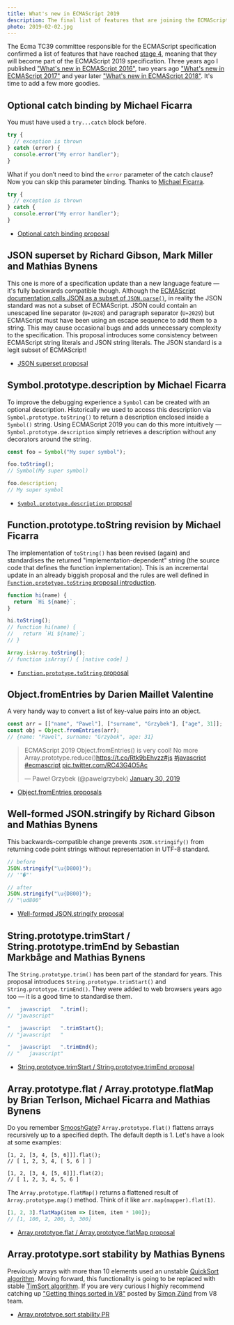 ```yaml
---
title: What's new in ECMAScript 2019
description: The final list of features that are joining the ECMAScript specification this year is ready. Here's a quick summary and look at some practical examples.
photo: 2019-02-02.jpg
---
```


The Ecma TC39 committee responsible for the ECMAScript specification confirmed a list of features that have reached [stage 4](https://tc39.github.io/process-document/), meaning that they will become part of the ECMAScript 2019 specification. Three years ago I published ["What's new in ECMAScript 2016"](https://pawelgrzybek.com/whats-new-in-ecmascript-2016-es7/), two years ago ["What's new in ECMAScript 2017"](https://pawelgrzybek.com/whats-new-in-ecmascript-2017/) and year later ["What's new in ECMAScript 2018"](https://pawelgrzybek.com/whats-new-in-ecmascript-2018/). It's time to add a few more goodies.

## Optional catch binding by Michael Ficarra

You must have used a `try...catch` block before.

```js
try {
  // exception is thrown
} catch (error) {
  console.error("My error handler");
}
```

What if you don’t need to bind the `error` parameter of the catch clause? Now you can skip this parameter binding. Thanks to [Michael Ficarra](https://twitter.com/smooshMap).

```js
try {
  // exception is thrown
} catch {
  console.error("My error handler");
}
```

- [Optional catch binding proposal](https://github.com/tc39/proposal-optional-catch-binding)

## JSON superset by Richard Gibson, Mark Miller and Mathias Bynens

This one is more of a specification update than a new language feature — it's fully backwards compatible though. Although the [ECMAScript documentation calls JSON as a subset of `JSON.parse()`](https://tc39.github.io/ecma262/#sec-json.parse), in reality the JSON standard was not a subset of ECMAScript. JSON could contain an unescaped line separator (`U+2028`) and paragraph separator (`U+2029`) but ECMAScript must have been using an escape sequence to add them to a string. This may cause occasional bugs and adds unnecessary complexity to the specification. This proposal introduces some consistency between ECMAScript string literals and JSON string literals. The JSON standard is a legit subset of ECMAScript!

- [JSON superset proposal](https://github.com/tc39/proposal-json-superset)

## Symbol.prototype.description by Michael Ficarra

To improve the debugging experience a `Symbol` can be created with an optional description. Historically we used to access this description via `Symbol.prototype.toString()` to return a description enclosed inside a `Symbol()` string. Using ECMAScript 2019 you can do this more intuitively — `Symbol.prototype.description` simply retrieves a description without any decorators around the string.

```js
const foo = Symbol("My super symbol");

foo.toString();
// Symbol(My super symbol)

foo.description;
// My super symbol
```

- [`Symbol.prototype.description` proposal](https://github.com/tc39/proposal-Symbol-description)

## Function.prototype.toString revision by Michael Ficarra

The implementation of `toString()` has been revised (again) and standardises the returned "implementation-dependent" string (the source code that defines the function implementation). This is an incremental update in an already biggish proposal and the rules are well defined in [`Function.prototype.toString` proposal introduction](http://tc39.github.io/Function-prototype-toString-revision/).

```js
function hi(name) {
  return `Hi ${name}`;
}

hi.toString();
// function hi(name) {
//   return `Hi ${name}`;
// }
```

```js
Array.isArray.toString();
// function isArray() { [native code] }
```

- [`Function.prototype.toString` proposal](http://tc39.github.io/Function-prototype-toString-revision/)

## Object.fromEntries by Darien Maillet Valentine

A very handy way to convert a list of key-value pairs into an object.

```js
const arr = [["name", "Pawel"], ["surname", "Grzybek"], ["age", 31]];
const obj = Object.fromEntries(arr);
// {name: "Pawel", surname: "Grzybek", age: 31}
```

<blockquote class="twitter-tweet"><p lang="en" dir="ltr">ECMAScript 2019 Object.fromEntries() is very cool! No more Array.prototype.reduce()<a href="https://t.co/Rtk9bEhvzz">https://t.co/Rtk9bEhvzz</a><a href="https://twitter.com/hashtag/js?src=hash&amp;ref_src=twsrc%5Etfw">#js</a> <a href="https://twitter.com/hashtag/javascript?src=hash&amp;ref_src=twsrc%5Etfw">#javascript</a> <a href="https://twitter.com/hashtag/ecmascript?src=hash&amp;ref_src=twsrc%5Etfw">#ecmascript</a> <a href="https://t.co/RC43G4O5Ac">pic.twitter.com/RC43G4O5Ac</a></p>&mdash; Paweł Grzybek (@pawelgrzybek) <a href="https://twitter.com/pawelgrzybek/status/1090551539058511873?ref_src=twsrc%5Etfw">January 30, 2019</a></blockquote> <script async src="https://platform.twitter.com/widgets.js" charset="utf-8"></script>

- [Object.fromEntries proposals](https://github.com/tc39/proposal-object-from-entries)

## Well-formed JSON.stringify by Richard Gibson and Mathias Bynens

This backwards-compatible change prevents `JSON.stringify()` from returning code point strings without representation in UTF-8 standard.

```js
// before
JSON.stringify("\u{D800}");
// '"�"'

// after
JSON.stringify("\u{D800}");
// "\ud800"
```

- [Well-formed JSON.stringify proposal](https://github.com/tc39/proposal-well-formed-stringify)

## String.prototype.trimStart / String.prototype.trimEnd by Sebastian Markbåge and Mathias Bynens

The `String.prototype.trim()` has been part of the standard for years. This proposal introduces `String.prototype.trimStart()` and `String.prototype.trimEnd()`. They were added to web browsers years ago too — it is a good time to standardise them.

```js
"   javascript   ".trim();
// "javascript"

"   javascript   ".trimStart();
// "javascript   "

"   javascript   ".trimEnd();
// "   javascript"
```

- [String.prototype.trimStart / String.prototype.trimEnd proposal](https://github.com/tc39/proposal-string-left-right-trim)

## Array.prototype.flat / Array.prototype.flatMap by Brian Terlson, Michael Ficarra and Mathias Bynens

Do you remember [SmooshGate](https://developers.google.com/web/updates/2018/03/smooshgate)? `Array.prototype.flat()` flattens arrays recursively up to a specified depth. The default depth is 1. Let's have a look at some examples:

```
[1, 2, [3, 4, [5, 6]]].flat();
// [ 1, 2, 3, 4, [ 5, 6 ] ]

[1, 2, [3, 4, [5, 6]]].flat(2);
// [ 1, 2, 3, 4, 5, 6 ]
```

The `Array.prototype.flatMap()` returns a flattened result of `Array.prototype.map()` method. Think of it like `arr.map(mapper).flat(1)`.

```js
[1, 2, 3].flatMap(item => [item, item * 100]);
// [1, 100, 2, 200, 3, 300]
```

- [Array.prototype.flat / Array.prototype.flatMap proposal](https://github.com/tc39/proposal-flatMap)

## Array.prototype.sort stability by Mathias Bynens

Previously arrays with more than 10 elements used an unstable [QuickSort algorithm](https://en.wikipedia.org/wiki/Quicksort). Moving forward, this functionality is going to be replaced with stable [TimSort algorithm](https://en.wikipedia.org/wiki/Timsort). If you are very curious I highly recommend catching up ["Getting things sorted in V8"](https://v8.dev/blog/array-sort) posted by [Simon Zünd](https://twitter.com/nimODota) from V8 team.

- [Array.prototype.sort stability PR](https://github.com/tc39/ecma262/pull/1340)
